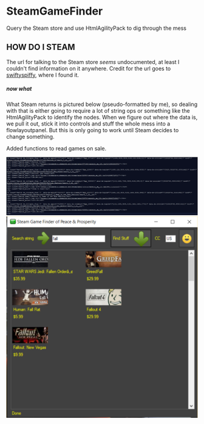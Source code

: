 # SteamGameFinder
Query the Steam store and use HtmlAgilityPack to dig through the mess

## HOW DO I STEAM

The url for talking to the Steam store _seems_ undocumented, at least I couldn't find information on it anywhere. Credit for the url goes to [swiftyspiffy](https://github.com/swiftyspiffy/SteamStoreQuery), where I found it.

##### now what

What Steam returns is pictured below (pseudo-formatted by me), so dealing with that is either going to require a lot of string ops or something like the HtmlAgilityPack to identify the nodes. When we figure out where the data is, we pull it out, stick it into controls and stuff the whole mess into a flowlayoutpanel. But this is only going to work until Steam decides to change something.

Added functions to read games on sale.

<div align="center">
    <img src="sq.png" width="667px"</img> 
</div>

<div align="center">
    <img src="sgf.png" width="667px"</img> 
</div>

